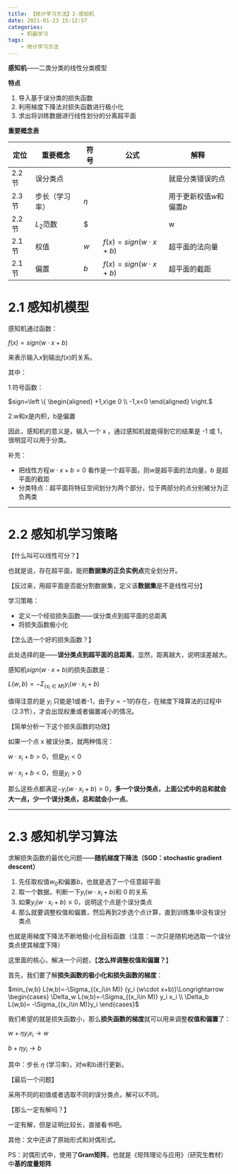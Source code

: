 ```yaml
---
title: 【统计学习方法】2-感知机
date: 2021-01-23 15:12:57
categories:
	- 机器学习
tags:
	- 统计学习方法
---
```


**感知机**——二类分类的线性分类模型

**特点**

1. 导入基于误分类的损失函数
2. 利用梯度下降法对损失函数进行极小化
3. 求出将训练数据进行线性划分的分离超平面

<!--more-->

**重要概念表**

| 定位  | 重要概念       | 符号    | 公式                    | 解释                     |
| ----- | -------------- | ------- | ----------------------- | ------------------------ |
| 2.2节 | 误分类点       |         |                         | 就是分类错误的点         |
| 2.3节 | 步长（学习率） | $\eta$  |                         | 用于更新权值$w$和偏置$b$ |
| 2.2节 | $L_2$范数      | $||w||$ |                         | 表示 $w$ 的 $L_2$ 范数   |
| 2.1节 | 权值           | $w$     | $f(x)=sign(w\cdot x+b)$ | 超平面的法向量           |
| 2.1节 | 偏置           | $b$     | $f(x)=sign(w\cdot x+b)$ | 超平面的截距             |


# 2.1 感知机模型

感知机通过函数：

$f(x)=sign(w\cdot x+b)$

来表示输入$x$到输出$f(x)$的关系。

其中：

1.符号函数：

$sign=\left \{ \begin{aligned} +1,x\ge 0 \\ -1,x<0 \end{aligned} \right.$

2.w和x是内积，b是偏置

因此，感知机的意义是，输入一个 x ，通过感知机就能得到它的结果是 -1 或 1，很明显可以用于分类。

补充：

- 把线性方程$w\cdot x+b=0$ 看作是一个超平面，则$w$是超平面的法向量，$b$ 是超平面的截距
- 分类特点：超平面将特征空间划分为两个部分，位于两部分的点分别被分为正负两类

------

# 2.2 感知机学习策略

【什么叫可以线性可分？】

也就是说，存在超平面，能把**数据集的正负实例点**完全划分开。

【反过来，用超平面是否能分割数据集，定义该**数据集**是不是线性可分】

学习策略：

- 定义一个经验损失函数——误分类点到超平面的总距离
- 将损失函数极小化

【怎么选一个好的损失函数？】

此处选择的是——**误分类点到超平面的总距离**。显然，距离越大，说明误差越大。

感知机$sign(w\cdot x+b)$的损失函数是：

$L(w,b)=-\Sigma_{(x_i\in M)}y_i(w\cdot x_i+b)$

值得注意的是 $y_i$ 只能是1或者-1，由于$y=-1$的存在，在梯度下降算法的过程中（2.3节），才会出现权重或者偏置减小的情况。

【简单分析一下这个损失函数的功效】

如果一个点 x 被误分类，就两种情况：

$w\cdot x_i+b>0$，但是$y_i<0$

$w\cdot x_i+b<0$，但是$y_i>0$

那么这些点都满足$-y_i(w\cdot x_i+b)>0$，**多一个误分类点，上面公式中的总和就会大一点，少一个误分类点，总和就会小一点**。

------

# 2.3 感知机学习算法

求解损失函数的最优化问题——**随机梯度下降法（SGD：stochastic gradient descent）**

1. 先任取权值$w_0$和偏置$b$，也就是选了一个任意超平面
2. 取一个数据，判断一下$y_i(w\cdot x_i+b)$和 0 的关系
3. 如果$y_i(w\cdot x_i+b)\leq0$，说明这个点是个误分类点
4. 那么就要调整权值和偏置，然后再到2步选个点计算，直到训练集中没有误分类点

也就是用梯度下降法不断地极小化目标函数（注意：一次只是随机地选取一个误分类点使其梯度下降）

这里面的核心，解决一个问题，【**怎么样调整权值和偏置？**】

首先，我们要了解**损失函数的极小化和损失函数的梯度**：


$min_{w,b} L(w,b)=-\Sigma_{(x_i\in M)} {y_i (w\cdot x+b)}\Longrightarrow \begin{cases} \Delta_w L(w,b)=-\Sigma_{(x_i\in M)} y_i x_i \\ \Delta_b L(w,b)= -\Sigma_{(x_i\in M)}y_i \end{cases}$

我们希望的就是损失函数小，那么**损失函数的梯度**就可以用来调整**权值和偏置**了：

$w+\eta y_ix_i \to w$

$b+\eta y_i \to b$

其中：步长 $\eta$ (学习率)，对w和b进行更新。

【最后一个问题】

采用不同的初值或者选取不同的误分类点，解可以不同。

【那么一定有解吗？】

一定有解，但是证明比较长，直接看书吧。

其他：文中还讲了原始形式和对偶形式。

PS：对偶形式中，使用了**Gram矩阵**，也就是《矩阵理论与应用》（研究生教材）中**基的度量矩阵**